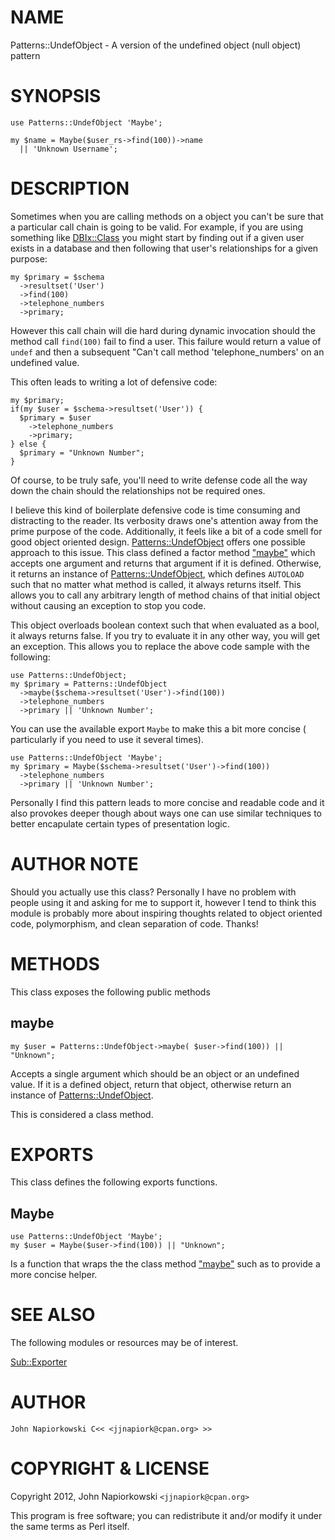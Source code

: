 # NAME

Patterns::UndefObject - A version of the undefined object (null object) pattern

# SYNOPSIS

    use Patterns::UndefObject 'Maybe';

    my $name = Maybe($user_rs->find(100))->name
      || 'Unknown Username';



# DESCRIPTION

Sometimes when you are calling methods on a object you can't be sure that a
particular call chain is going to be valid.  For example, if you are using
something like [DBIx::Class](http://search.cpan.org/perldoc?DBIx::Class) you might start by finding out if a given user
exists in a database and then following that user's relationships for a given
purpose:

    my $primary = $schema
      ->resultset('User')
      ->find(100)
      ->telephone_numbers
      ->primary;

However this call chain will die hard during dynamic invocation should the
method call `find(100)` fail to find a user.  This failure would return a
value of `undef` and then a subsequent "Can't call method 'telephone\_numbers'
on an undefined value.

This often leads to writing a lot of defensive code:

    my $primary;
    if(my $user = $schema->resultset('User')) {
      $primary = $user
        ->telephone_numbers
        ->primary;
    } else {
      $primary = "Unknown Number";
    }

Of course, to be truly safe, you'll need to write defense code all the way
down the chain should the relationships not be required ones.

I believe this kind of boilerplate defensive code is time consuming and
distracting to the reader.  Its verbosity draws one's attention away from the
prime purpose of the code.  Additionally, it feels like a bit of a code smell
for good object oriented design.  [Patterns::UndefObject](http://search.cpan.org/perldoc?Patterns::UndefObject) offers one possible 
approach to this issue.  This class defined a factor method ["maybe"](#maybe) which
accepts one argument and returns that argument if it is defined.  Otherwise, it
returns an instance of [Patterns::UndefObject](http://search.cpan.org/perldoc?Patterns::UndefObject), which defines `AUTOLOAD` such
that no matter what method is called, it always returns itself.  This allows you
to call any arbitrary length of method chains of that initial object without
causing an exception to stop you code.

This object overloads boolean context such that when evaluated as a bool, it 
always returns false.  If you try to evaluate it in any other way, you will
get an exception.  This allows you to replace the above code sample with the
following:

    use Patterns::UndefObject;
    my $primary = Patterns::UndefObject
      ->maybe($schema->resultset('User')->find(100))
      ->telephone_numbers
      ->primary || 'Unknown Number';

You can use the available export `Maybe` to make this a bit more concise (
particularly if you need to use it several times).

    use Patterns::UndefObject 'Maybe';
    my $primary = Maybe($schema->resultset('User')->find(100))
      ->telephone_numbers
      ->primary || 'Unknown Number';

Personally I find this pattern leads to more concise and readable code and it
also provokes deeper though about ways one can use similar techniques to better
encapulate certain types of presentation logic.

# AUTHOR NOTE

Should you actually use this class?  Personally I have no problem with people
using it and asking for me to support it, however I tend to think this module
is probably more about inspiring thoughts related to object oriented code,
polymorphism, and clean separation of code.  Thanks!

# METHODS

This class exposes the following public methods

## maybe

    my $user = Patterns::UndefObject->maybe( $user->find(100)) || "Unknown";

Accepts a single argument which should be an object or an undefined value.  If
it is a defined object, return that object, otherwise return an instance of
[Patterns::UndefObject](http://search.cpan.org/perldoc?Patterns::UndefObject).

This is considered a class method.

# EXPORTS

This class defines the following exports functions.

## Maybe

    use Patterns::UndefObject 'Maybe';
    my $user = Maybe($user->find(100)) || "Unknown";

Is a function that wraps the the class method ["maybe"](#maybe) such as to provide a
more concise helper.

# SEE ALSO

The following modules or resources may be of interest.

[Sub::Exporter](http://search.cpan.org/perldoc?Sub::Exporter)

# AUTHOR

    John Napiorkowski C<< <jjnapiork@cpan.org> >>

# COPYRIGHT & LICENSE

Copyright 2012, John Napiorkowski `<jjnapiork@cpan.org>`

This program is free software; you can redistribute it and/or modify
it under the same terms as Perl itself.
